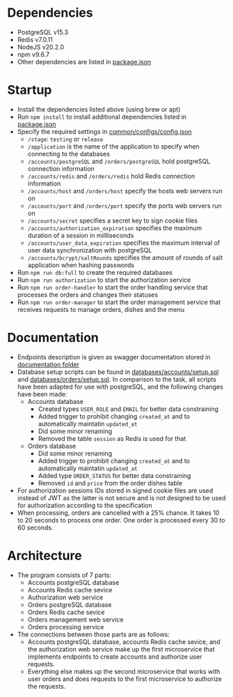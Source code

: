# Dependencies
- PostgreSQL v15.3
- Redis v7.0.11
- NodeJS v20.2.0
- npm v9.6.7
- Other dependencies are listed in [package.json](package.json)
# Startup
- Install the dependencies listed above (using brew or apt)
- Run `npm install` to install additional dependencies listed in [package.json](package.json)
- Specify the required settings in [common/configs/config.json](common/configs/config.json)
    - `/stage`: `testing` or `release`
    - `/application` is the name of the application to specify when connecting to the databases
    - `/accounts/postgreSQL` and `/orders/postgreSQL` hold postgreSQL connection information
    - `/accounts/redis` and `/orders/redis` hold Redis connection information
    - `/accounts/host` and `/orders/host` specify the hosts web servers run on
    - `/accounts/port` and `/orders/port` specify the ports web servers run on
    - `/accounts/secret` specifies a secret key to sign cookie files
    - `/accounts/authorization_expiration` specifies the maximum duration of a session in millliseconds
    - `/accounts/user_data_expiration` specifies the maximum interval of user data synchronization with postgreSQL
    - `/accounts/bcrypt/saltRounds` specifies the amount of rounds of salt application when hashing passwords
- Run `npm run db:full` to create the required databases
- Run `npm run authorization` to start the authorization service
- Run `npm run order-handler` to start the order handling service that processes the orders and changes their statuses
- Run `npm run order-manager` to start the order management service that receives requests to manage orders, dishes and the menu
# Documentation
- Endpoints description is given as swagger documentation stored in [documentation folder](documentation)
- Database setup scripts can be found in [databases/accounts/setup.sql](databases/accounts/setup.sql) and [databases/orders/setup.sql](databases/orders/setup.sql). In comparison to the task, all scripts have been adapted for use with postgreSQL, and the following changes have been made:
    - Accounts database
        - Created types `USER_ROLE` and `EMAIL` for better data constraining
        - Added trigger to prohibit changing `created_at` and to automatically maintatin `updated_at`
        - Did some minor renaming
        - Removed the table `session` as Redis is used for that
    - Orders database
        - Did some minor renaming
        - Added trigger to prohibit changing `created_at` and to automatically maintatin `updated_at`
        - Added type `ORDER_STATUS` for better data constraining
        - Removed `id` and `price` from the order dishes table
- For authorization sessions IDs stored in signed cookie files are used instead of JWT as the latter is not secure and is not designed to be used for authorization according to the specification
- When processing, orders are cancelled with a 25% chance. It takes 10 to 20 seconds to process one order. One order is processed every 30 to 60 seconds.
# Architecture
- The program consists of 7 parts:
    - Accounts postgreSQL database
    - Accounts Redis cache sevice
    - Authorization web service
    - Orders postgreSQL database
    - Orders Redis cache sevice
    - Orders management web service
    - Orders processing service
- The connections between those parts are as follows:
    - Accounts postgreSQL database, accounts Redis cache sevice, and the authorization web service make up the first microservice that implements endpoints to create accounts and authorize user requests.
    - Everything else makes up the second microservice that works with user orders and does requests to the first microservice to authorize the requests.
